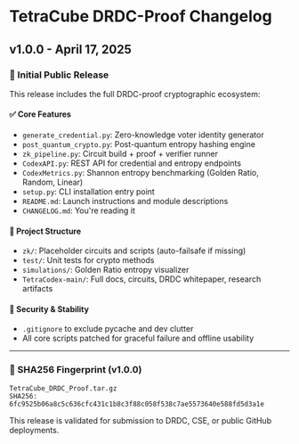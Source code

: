 # TetraCube DRDC-Proof Changelog

## v1.0.0 - April 17, 2025

### 🚀 Initial Public Release

This release includes the full DRDC-proof cryptographic ecosystem:

#### ✅ Core Features
- `generate_credential.py`: Zero-knowledge voter identity generator
- `post_quantum_crypto.py`: Post-quantum entropy hashing engine
- `zk_pipeline.py`: Circuit build + proof + verifier runner
- `CodexAPI.py`: REST API for credential and entropy endpoints
- `CodexMetrics.py`: Shannon entropy benchmarking (Golden Ratio, Random, Linear)
- `setup.py`: CLI installation entry point
- `README.md`: Launch instructions and module descriptions
- `CHANGELOG.md`: You're reading it

#### 📁 Project Structure
- `zk/`: Placeholder circuits and scripts (auto-failsafe if missing)
- `test/`: Unit tests for crypto methods
- `simulations/`: Golden Ratio entropy visualizer
- `TetraCodex-main/`: Full docs, circuits, DRDC whitepaper, research artifacts

#### 🔐 Security & Stability
- `.gitignore` to exclude pycache and dev clutter
- All core scripts patched for graceful failure and offline usability

---

### 🔖 SHA256 Fingerprint (v1.0.0)
```text
TetraCube_DRDC_Proof.tar.gz
SHA256: 6fc9525b06a8c5c636cfc431c1b8c3f88c058f538c7ae5573640e588fd5d3a1e
```

This release is validated for submission to DRDC, CSE, or public GitHub deployments.
